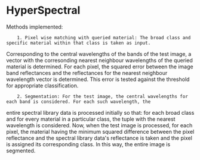 # HyperSpectral

Methods implemented:

        1. Pixel wise matching with queried material: The broad class and specific material within that class is taken as input.
Corresponding to the central wavelengths of the bands of the test image, a vector with the corresonding nearest neighbour
wavelengths of the queried material is determined. For each pixel, the squared error between the image band reflectances and the
reflectances for the nearest neighbour wavelength vector is determined. This error is tested against the threshold for appropriate
classification.

        2. Segmentation: For the test image, the central wavelengths for each band is considered. For each such wavelength, the
entire spectral library data is processed initially so that: for each broad class and for every material in a particular class,
the tuple with the nearest wavelength is considered. Now, when the test image is processed, for each pixel, the material having
the minimum squared difference between the pixel reflectance and the spectral library data's reflectance is taken and the pixel is
assigned its corresponding class. In this way, the entire image is segmented.
